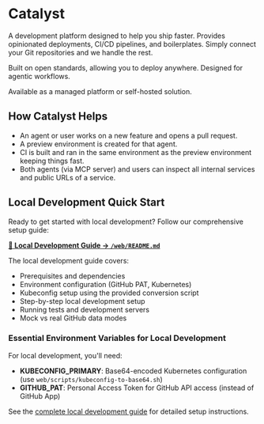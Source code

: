 # Catalyst

A development platform designed to help you ship faster. Provides opinionated deployments, CI/CD pipelines, and boilerplates. Simply connect your Git repositories and we handle the rest.

Built on open standards, allowing you to deploy anywhere. Designed for agentic workflows.

Available as a managed platform or self-hosted solution.

## How Catalyst Helps

- An agent or user works on a new feature and opens a pull request.
- A preview environment is created for that agent.
- CI is built and ran in the same environment as the preview environment keeping things fast.
- Both agents (via MCP server) and users can inspect all internal services and public URLs of a service.

## Local Development Quick Start

Ready to get started with local development? Follow our comprehensive setup guide:

**[📖 Local Development Guide → `/web/README.md`](/web/README.md)**

The local development guide covers:
- Prerequisites and dependencies
- Environment configuration (GitHub PAT, Kubernetes)
- Kubeconfig setup using the provided conversion script
- Step-by-step local development setup
- Running tests and development servers
- Mock vs real GitHub data modes

### Essential Environment Variables for Local Development

For local development, you'll need:
- **KUBECONFIG_PRIMARY**: Base64-encoded Kubernetes configuration (use `web/scripts/kubeconfig-to-base64.sh`)
- **GITHUB_PAT**: Personal Access Token for GitHub API access (instead of GitHub App)

See the [complete local development guide](/web/README.md) for detailed setup instructions.
